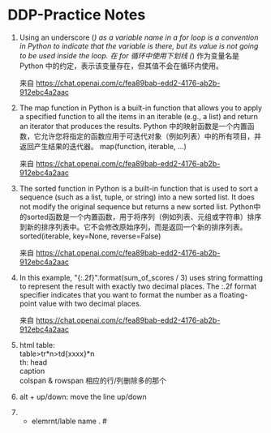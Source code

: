 # DDP-Practice Notes
1. Using an underscore (_) as a variable name in a for loop is a convention in Python to indicate that the variable is there, but its value is not going to be used inside the loop.
	在 for 循环中使用下划线 (_) 作为变量名是 Python 中的约定，表示该变量存在，但其值不会在循环内使用。
	
	来自 <https://chat.openai.com/c/fea89bab-edd2-4176-ab2b-912ebc4a2aac> 
	
2. The map function in Python is a built-in function that allows you to apply a specified function to all the items in an iterable (e.g., a list) and return an iterator that produces the results. 
	Python 中的映射函数是一个内置函数，它允许您将指定的函数应用于可迭代对象（例如列表）中的所有项目，并返回产生结果的迭代器。
		map(function, iterable, ...)
		
	来自 <https://chat.openai.com/c/fea89bab-edd2-4176-ab2b-912ebc4a2aac> 
	
3. The sorted function in Python is a built-in function that is used to sort a sequence (such as a list, tuple, or string) into a new sorted list. It does not modify the original sequence but returns a new sorted list.
	Python中的sorted函数是一个内置函数，用于将序列（例如列表、元组或字符串）排序到新的排序列表中。它不会修改原始序列，而是返回一个新的排序列表。
		sorted(iterable, key=None, reverse=False)
		
	来自 <https://chat.openai.com/c/fea89bab-edd2-4176-ab2b-912ebc4a2aac> 
	
4. In this example, "{:.2f}".format(sum_of_scores / 3) uses string formatting to represent the result with exactly two decimal places. The :.2f format specifier indicates that you want to format the number as a floating-point value with two decimal places.
	
	来自 <https://chat.openai.com/c/fea89bab-edd2-4176-ab2b-912ebc4a2aac> 

5. html table: 
  	<br> table>tr*n>td{xxxx}*n
   	<br> th: head
   	<br> caption
   	<br> colspan & rowspan 相应的行/列删除多的那个
   	
    
7. alt + up/down: move the line up/down

8. * elemrnt/lable name . # 
    
	
